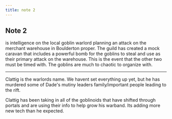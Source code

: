 ```yaml
---
title: note 2
---
```


## Note 2 

is intelligence on the local goblin warlord planning an attack on the merchant warehouse in Boulderton proper. The guild has created a mock caravan that includes a powerful bomb for the goblins to steal and use as their primary attack on the warehouse.  This is the event that the other two must be timed with. The goblins are much to chaotic to organize with. 

---

Clattig is the warlords name. We havent set everything up yet, but he has murdered some of Dade's mutiny leaders family/important people leading to the rift.

Clattig has been taking in all of the goblinoids that have shifted through portals and are using their info to help grow his warband. Its adding more new tech than he expected.
